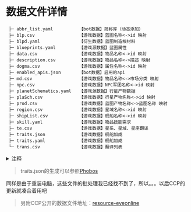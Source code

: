 # 数据文件详情
```
 ├─ abbr_list.yaml          【bot数据】简称库（动态添加）
 ├─ blp.csv                 【游戏数据】蓝图名称<->id 映射
 ├─ blpd.yaml               【衍生数据】蓝图制造根材料
 ├─ blueprints.yaml         【游戏源数据】蓝图属性
 ├─ data.csv                【游戏数据】物品名称<->id 映射 
 ├─ description.csv         【游戏数据】物品名称<->描述 映射
 ├─ dogma.csv               【游戏数据】属性名称<->id 映射
 ├─ enabled_apis.json       【bot数据】启用的api
 ├─ md.csv                  【游戏数据】物品名称<->市场分类 映射
 ├─ npc.csv                 【游戏数据】NPC军团名称<->id 映射
 ├─ planetSchematics.yaml   【游戏源数据】行星产物数据
 ├─ plaSch.csv              【游戏数据】行星产物名称<->id 映射
 ├─ prod.csv                【游戏数据】蓝图产物名称<->蓝图名称 映射
 ├─ region.csv              【游戏数据】星域名称<->id 映射
 ├─ shipList.csv            【游戏数据】舰船名称<->id 映射
 ├─ skill.yaml              【游戏数据】物品技能需求
 ├─ te.csv                  【游戏数据】星系、星域、星座翻译
 ├─ traits.json             【游戏数据】舰船加成
 ├─ traits.yaml             【游戏数据】舰船加成
 └─ trans.csv               【游戏数据】翻译列表
```

<details>
<summary>注释</summary>
 - 【bot数据】机器人运行逻辑所需的文件
 - 【游戏数据】根据公开数据转换成用于机器人API提供的文件
 - 【游戏源数据】公开的数据
</details>


> traits.json的生成可以参照[Phobos](https://github.com/pyfa-org/Phobos)

同样是由于重装电脑，这些文件的批处理我已经找不到了，所以。。。以后CCP的更新就凑合着用吧

> 另附CCP公开的数据文件地址：[resource-eveonline](https://developers.eveonline.com/resource)
